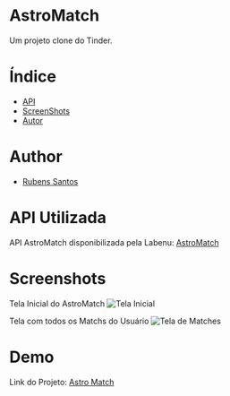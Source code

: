 # AstroMatch

Um projeto clone do Tinder.


# Índice

   * [API ](#API-Utilizada)
   * [ScreenShots ](#Screenshots)
   * [Autor](#Author)


  
# Author

- [Rubens Santos](https://github.com/RubensSantos00)

  
# API Utilizada 

API AstroMatch disponibilizada pela Labenu:  [AstroMatch](https://documenter.getpostman.com/view/7549981/SW12yx56?version=latest#intro
)


  
# Screenshots

Tela Inicial do AstroMatch
![Tela Inicial](https://i.imgur.com/CmNRhZc.png)

Tela com todos os Matchs do Usuário
![Tela de Matches](https://i.imgur.com/p907Iyz.png)

  
# Demo

Link do Projeto: [Astro Match](even-drink.surge.sh)

